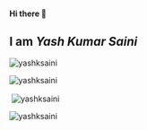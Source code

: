 #### Hi there 👋
## I am <strong><em>Yash Kumar Saini</em></strong> 

<!-- For displaying count of profile visit -->
<p> <img src="https://komarev.com/ghpvc/?username=yashksaini&label=Profile%20views&color=0e75b6&style=flat" alt="yashksaini" /> </p>

<!-- For displaying languages used in github -->
<p><img align="center" src="https://github-readme-stats.vercel.app/api/top-langs?username=yashksaini&show_icons=true&locale=en&layout=compact" alt="yashksaini" /></p>


<!-- For displaying Github stats -->
<p width="100%">&nbsp;<img align="center" src="https://github-readme-stats.vercel.app/api?username=yashksaini&show_icons=true&locale=en" alt="yashksaini" /></p>

<!-- For displaying commits and streak -->
<p><img align="center" src="https://github-readme-streak-stats.herokuapp.com/?user=yashksaini&" alt="yashksaini" /></p>

<!--
**yashksaini/yashksaini** is a ✨ _special_ ✨ repository because its `README.md` (this file) appears on your GitHub profile.

Here are some ideas to get you started:

- 🔭 I’m currently working on ...
- 🌱 I’m currently learning ...
- 👯 I’m looking to collaborate on ...
- 🤔 I’m looking for help with ...
- 💬 Ask me about ...
- 📫 How to reach me: ...
- 😄 Pronouns: ...
- ⚡ Fun fact: ...
-->
